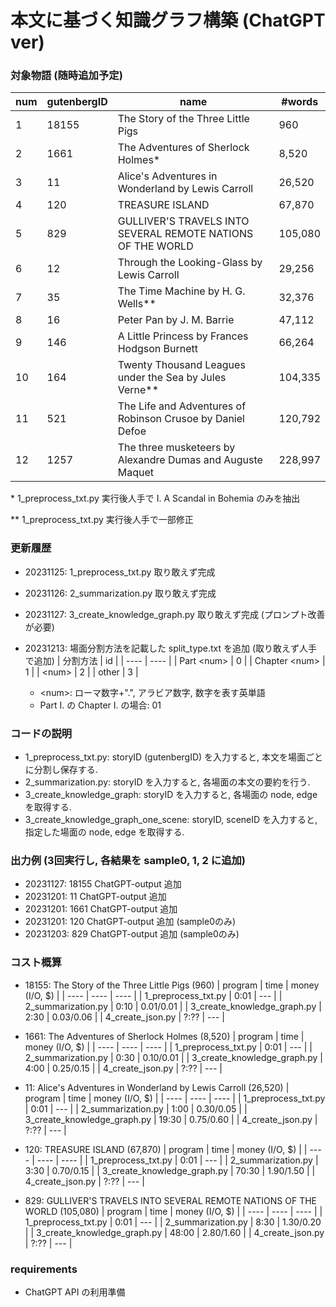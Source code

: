# 本文に基づく知識グラフ構築 (ChatGPT ver)
### 対象物語 (随時追加予定)
| num | gutenbergID | name | #words |
| ---- | ---- | ---- | ---- |
| 1 | 18155 | The Story of the Three Little Pigs | 960 |
| 2 | 1661 | The Adventures of Sherlock Holmes\* | 8,520 |
| 3 | 11 |  Alice's Adventures in Wonderland by Lewis Carroll | 26,520 |
| 4 | 120 | TREASURE ISLAND | 67,870 |
| 5 | 829 | GULLIVER'S TRAVELS INTO SEVERAL REMOTE NATIONS OF THE WORLD | 105,080 |
| 6 | 12 | Through the Looking-Glass by Lewis Carroll | 29,256 |
| 7 | 35 | The Time Machine by H. G. Wells\** | 32,376 |
| 8 | 16 | Peter Pan by J. M. Barrie | 47,112 |
| 9 | 146 | A Little Princess by Frances Hodgson Burnett | 66,264 |
| 10 | 164 | Twenty Thousand Leagues under the Sea by Jules Verne\** | 104,335 |
| 11 | 521 | The Life and Adventures of Robinson Crusoe by Daniel Defoe | 120,792 |
| 12 | 1257 | The three musketeers by Alexandre Dumas and Auguste Maquet | 228,997 |

\*  1_preprocess_txt.py 実行後人手で I. A Scandal in Bohemia のみを抽出

\** 1_preprocess_txt.py 実行後人手で一部修正


### 更新履歴
- 20231125: 1_preprocess_txt.py 取り敢えず完成
- 20231126: 2_summarization.py 取り敢えず完成
- 20231127: 3_create_knowledge_graph.py 取り敢えず完成 (プロンプト改善が必要)
- 20231213: 場面分割方法を記載した split_type.txt を追加 (取り敢えず人手で追加)
    | 分割方法 | id |
    | ---- | ---- |
    | Part \<num\> | 0 |
    | Chapter \<num\> | 1 |
    | \<num\> | 2 |
    | other | 3 |

    * \<num\>: ローマ数字+".", アラビア数字, 数字を表す英単語
    * Part I. の Chapter I. の場合: 01


### コードの説明
- 1_preprocess_txt.py: storyID (gutenbergID) を入力すると, 本文を場面ごとに分割し保存する.
- 2_summarization.py: storyID を入力すると, 各場面の本文の要約を行う.
- 3_create_knowledge_graph: storyID を入力すると, 各場面の node, edge を取得する.
- 3_create_knowledge_graph_one_scene: storyID, sceneID を入力すると, 指定した場面の node, edge を取得する.
<!-- - 4_create_json.py: storyID を入力すると, graph.json を作成する. -->
<!-- - create_json.sh: storyID を入力すると, 1~4 をまとめて実行する -->


### 出力例 (3回実行し, 各結果を sample0, 1, 2 に追加)
- 20231127: 18155 ChatGPT-output 追加
- 20231201: 11 ChatGPT-output 追加
- 20231201: 1661 ChatGPT-output 追加
- 20231201: 120 ChatGPT-output 追加 (sample0のみ)
- 20231203: 829 ChatGPT-output 追加 (sample0のみ)


### コスト概算
- 18155: The Story of the Three Little Pigs (960)
    | program | time | money (I/O, $) |
    | ---- | ---- | ---- |
    | 1_preprocess_txt.py | 0:01 | --- |
    | 2_summarization.py | 0:10 | 0.01/0.01 |
    | 3_create_knowledge_graph.py | 2:30 | 0.03/0.06 |
    | 4_create_json.py | ?:?? | --- |


- 1661: The Adventures of Sherlock Holmes (8,520)
    | program | time | money (I/O, $) |
    | ---- | ---- | ---- |
    | 1_preprocess_txt.py | 0:01 | --- |
    | 2_summarization.py | 0:30 | 0.10/0.01 |
    | 3_create_knowledge_graph.py | 4:00 | 0.25/0.15 |
    | 4_create_json.py | ?:?? | --- |


- 11: Alice's Adventures in Wonderland by Lewis Carroll (26,520)
    | program | time | money (I/O, $) |
    | ---- | ---- | ---- |
    | 1_preprocess_txt.py | 0:01 | --- |
    | 2_summarization.py | 1:00 | 0.30/0.05 |
    | 3_create_knowledge_graph.py | 19:30 | 0.75/0.60 |
    | 4_create_json.py | ?:?? | --- |


- 120: TREASURE ISLAND (67,870)
    | program | time | money (I/O, $) |
    | ---- | ---- | ---- |
    | 1_preprocess_txt.py | 0:01 | --- |
    | 2_summarization.py | 3:30 | 0.70/0.15 |
    | 3_create_knowledge_graph.py | 70:30 | 1.90/1.50 |
    | 4_create_json.py | ?:?? | --- |


- 829: GULLIVER'S TRAVELS INTO SEVERAL REMOTE NATIONS OF THE WORLD (105,080)
    | program | time | money (I/O, $) |
    | ---- | ---- | ---- |
    | 1_preprocess_txt.py | 0:01 | --- |
    | 2_summarization.py | 8:30 | 1.30/0.20 |
    | 3_create_knowledge_graph.py | 48:00 | 2.80/1.60 |
    | 4_create_json.py | ?:?? | --- |


### requirements
- ChatGPT API の利用準備